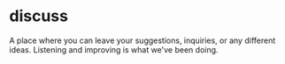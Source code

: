 # discuss
A place where you can leave your suggestions, inquiries, or any different ideas. Listening and improving is what we've been doing.
